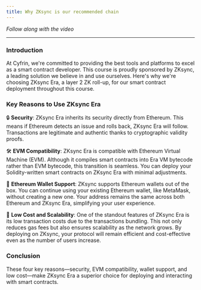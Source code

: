 ```yaml
---
title: Why ZKsync is our recommended chain
---
```


_Follow along with the video_

---

### Introduction

At Cyfrin, we're committed to providing the best tools and platforms to excel as a smart contract developer. This course is proudly sponsored by ZKsync, a leading solution we believe in and use ourselves. Here's why we're choosing ZKsync Era, a layer 2 ZK roll-up, for our smart contract deployment throughout this course.

### Key Reasons to Use ZKsync Era

🔒 **Security**: ZKsync Era inherits its security directly from Ethereum. This means if Ethereum detects an issue and rolls back, ZKsync Era will follow. Transactions are legitimate and authentic thanks to cryptographic validity proofs.

🛠️ **EVM Compatibility**: ZKsync Era is compatible with Ethereum Virtual Machine (EVM). Although it compiles smart contracts into Era VM bytecode rather than EVM bytecode, this transition is seamless. You can deploy your Solidity-written smart contracts on ZKsync Era with minimal adjustments.

🔑 **Ethereum Wallet Support**: ZKsync supports Ethereum wallets out of the box. You can continue using your existing Ethereum wallet, like MetaMask, without creating a new one. Your address remains the same across both Ethereum and ZKsync Era, simplifying your user experience.

💸 **Low Cost and Scalability**: One of the standout features of ZKsync Era is its low transaction costs due to the transactions bundling. This not only reduces gas fees but also ensures scalability as the network grows. By deploying on ZKsync, your protocol will remain efficient and cost-effective even as the number of users increase.

### Conclusion

These four key reasons—security, EVM compatibility, wallet support, and low cost—make ZKsync Era a superior choice for deploying and interacting with smart contracts.

